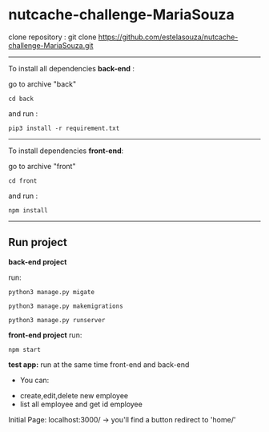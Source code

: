 # nutcache-challenge-MariaSouza

clone repository :
git clone https://github.com/estelasouza/nutcache-challenge-MariaSouza.git


***
To install all dependencies **back-end** :

go to archive "back"

`cd back `

and run :

`pip3 install -r requirement.txt`
***

To install dependencies  **front-end**:

go to archive "front"

`cd front` 

and run :

`npm install`

------------

## Run project

**back-end project**

 run: 

`python3 manage.py migate`

`python3 manage.py makemigrations`

`python3 manage.py runserver`


**front-end project**
run:

`npm start`

**test app:**
run at the same time front-end and back-end 


* You can:
- create,edit,delete new employee
- list all employee and get id employee

Initial Page:
localhost:3000/ -> you'll find a button redirect to 'home/' 



